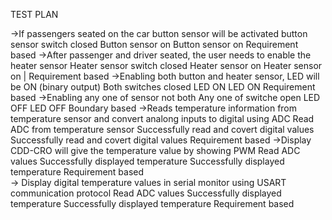 TEST PLAN

   ->If passengers seated on the car button sensor will be activated  button sensor switch closed  Button sensor on  Button sensor on  Requirement based 
   ->After passenger and driver seated, the user needs to enable the heater sensor  Heater sensor switch closed Heater sensor on Heater sensor on | Requirement based 
   ->Enabling both button and heater sensor, LED will be ON (binary output)  Both switches closed    LED ON  LED ON  Requirement based 
   ->Enabling any one of sensor not both  Any one of switche open  LED OFF LED OFF  Boundary based 
   ->Reads temperature information from temperature sensor and convert analong inputs to digital using ADC  Read ADC from temperature sensor  Successfully read and covert digital values   Successfully read and covert digital values  Requirement based 
   ->Display CDD-CRO will give the temperature value by showing PWM  Read ADC values  Successfully displayed temperature  Successfully displayed temperature  Requirement based  
  -> Display digital temperature values in serial monitor using USART communication protocol Read ADC values  Successfully displayed temperature  Successfully displayed temperature Requirement based 
